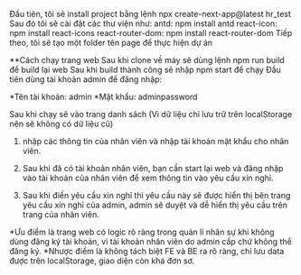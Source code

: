 Đầu tiên, tôi sẽ install project bằng lệnh npx create-next-app@latest hr_test
Sau đó tôi sẽ cài đặt các thư viện như:
antd: npm install antd
react-icon: npm install react-icons
react-router-dom: npm install react-router-dom
Tiếp theo, tôi sẽ tạo một folder tên page để thực hiện dự án

**Cách chạy trang web
Sau khi clone về máy sẽ dùng lệnh npm run build để build lại web
Sau khi build thành công sẽ nhập npm start để chạy
Đầu tiên dùng tài khoản admin để đăng nhập: 

*Tên tài khoản: admin
*Mật khẩu: adminpassword

Sau khi chạy sẽ vào trang danh sách
(Vì dữ liệu chỉ lưu trữ trên localStorage nên sẽ không có dữ liệu cũ)

1. nhập các thông tin của nhân viên và nhập tài khoản mật khẩu cho nhân viên.

2. Sau khi đã có tài khoản nhân viên, bạn cần start lại web và đăng nhập vào tài khoản của nhân viên để xem thông tin vào yêu cầu xin nghỉ.

3. Sau khi điền yêu cầu xin nghỉ thì yêu cầu này sẽ được hiển thị bên trang yêu cầu xin nghỉ của admin, admin sẽ duyệt và dễ hiển thị yêu cầu trên trang của nhân viên.

*Ưu điểm là trang web có logic rõ ràng trong quản lí nhân sự khi không dùng đăng ký tài khoản, vì tài khoản nhân viên do admin cấp chứ không thể đăng ký.
*Nhược điểm là không tách biệt FE và BE ra rõ ràng, chỉ lưu data được trên localStorage, giao diện còn khá đơn sơ.
